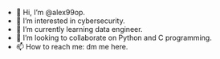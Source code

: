 - 👋 Hi, I’m @alex99op.
- 👀 I’m interested in cybersecurity.
- 🌱 I’m currently learning data engineer.
- 💞️ I’m looking to collaborate on Python and C programming.
- 📫 How to reach me: dm me here.

<!---
alex99op/alex99op is a ✨ special ✨ repository because its `README.md` (this file) appears on your GitHub profile.
You can click the Preview link to take a look at your changes.
--->
